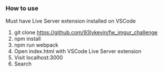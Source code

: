 ### How to use

Must have Live Server extension installed on VSCode

1. git clone https://github.com/93lykevin/fw_imgur_challenge
2. npm install
3. npm run webpack
4. Open index.html with VSCode Live Server extension
5. Visit localhost:3000
6. Search
